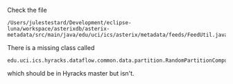 Check the file 

```
/Users/julestestard/Development/eclipse-luna/workspace/asterixdb/asterix-metadata/src/main/java/edu/uci/ics/asterix/metadata/feeds/FeedUtil.java
```

There is a missing class called 

```
edu.uci.ics.hyracks.dataflow.common.data.partition.RandomPartitionComputerFactory
```

which should be in Hyracks master but isn\'t.
